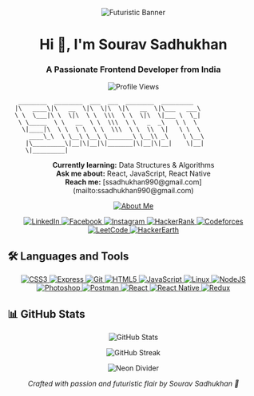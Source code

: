 
<!-- FUTURISTIC HEADER -->
<p align="center">
  <img src="https://raw.githubusercontent.com/souravfrank/futuristic-readme-assets/main/futuristic-banner.png" alt="Futuristic Banner" style="max-width:100%;">
</p>

<h1 align="center">Hi 👋, I'm Sourav Sadhukhan</h1>
<h3 align="center">A Passionate Frontend Developer from India</h3>

<p align="center">
  <img src="https://komarev.com/ghpvc/?username=souravfrank&label=Profile%20views&color=0e0ba2&style=plastic" alt="Profile Views" />
</p>

<!-- ASCII Art Section -->
```
   ________  ________  ___  ___  ________  _________   
  |\   ____\|\   __  \|\  \|\  \|\   __  \|\___   ___\ 
  \ \  \___|\ \  \|\  \ \  \\\  \ \  \|\  \|___ \  \_| 
   \ \_____  \ \   __  \ \  \\\  \ \   _  _\   \ \  \  
    \|____|\  \ \  \ \  \ \  \\\  \ \  \\  \|   \ \  \ 
      ____\_\  \ \__\ \__\ \_______\ \__\\ _\    \ \__\
     |\_________\|__|\|__|\|_______|\|__|\|__|    \|__|
     \|_________|
```

<!-- ABOUT & CONNECT -->
<p align="center">
  <strong>Currently learning:</strong> Data Structures & Algorithms<br>
  <strong>Ask me about:</strong> React, JavaScript, React Native<br>
  <strong>Reach me:</strong> [ssadhukhan990@gmail.com](mailto:ssadhukhan990@gmail.com)
</p>

<p align="center">
  <a href="https://souravfrank.github.io/about-me/" target="_blank">
    <img src="https://img.shields.io/badge/Experience-Discover%20More-0e0ba2?style=for-the-badge&logo=about.me&logoColor=white" alt="About Me"/>
  </a>
</p>

<!-- SOCIAL ICONS -->
<p align="center">
  <a href="https://linkedin.com/in/souravsadhukhan" target="_blank">
    <img src="https://img.shields.io/badge/LinkedIn-0A66C2?style=for-the-badge&logo=linkedin&logoColor=white" alt="LinkedIn">
  </a>
  <a href="https://fb.com/ssadhukhan990" target="_blank">
    <img src="https://img.shields.io/badge/Facebook-1877F2?style=for-the-badge&logo=facebook&logoColor=white" alt="Facebook">
  </a>
  <a href="https://instagram.com/frank_2282" target="_blank">
    <img src="https://img.shields.io/badge/Instagram-E4405F?style=for-the-badge&logo=instagram&logoColor=white" alt="Instagram">
  </a>
  <a href="https://www.hackerrank.com/frank2282" target="_blank">
    <img src="https://img.shields.io/badge/HackerRank-2EC866?style=for-the-badge&logo=hackerrank&logoColor=white" alt="HackerRank">
  </a>
  <a href="https://codeforces.com/profile/sourav_sadhukhan" target="_blank">
    <img src="https://img.shields.io/badge/Codeforces-FC8D20?style=for-the-badge&logo=codeforces&logoColor=white" alt="Codeforces">
  </a>
  <a href="https://www.leetcode.com/souravsadhukhan" target="_blank">
    <img src="https://img.shields.io/badge/LeetCode-FFA116?style=for-the-badge&logo=leetcode&logoColor=white" alt="LeetCode">
  </a>
  <a href="https://www.hackerearth.com/@ssadhukhan990" target="_blank">
    <img src="https://img.shields.io/badge/HackerEarth-323754?style=for-the-badge&logo=hackerearth&logoColor=white" alt="HackerEarth">
  </a>
</p>

<!-- LANGUAGES & TOOLS -->
## 🛠️ Languages and Tools
<p align="center">
  <a href="https://www.w3schools.com/css/" target="_blank">
    <img src="https://img.shields.io/badge/CSS3-1572B6?style=for-the-badge&logo=css3&logoColor=white" alt="CSS3">
  </a>
  <a href="https://expressjs.com" target="_blank">
    <img src="https://img.shields.io/badge/Express-000000?style=for-the-badge&logo=express&logoColor=white" alt="Express">
  </a>
  <a href="https://git-scm.com/" target="_blank">
    <img src="https://img.shields.io/badge/Git-F05032?style=for-the-badge&logo=git&logoColor=white" alt="Git">
  </a>
  <a href="https://www.w3.org/html/" target="_blank">
    <img src="https://img.shields.io/badge/HTML5-E34F26?style=for-the-badge&logo=html5&logoColor=white" alt="HTML5">
  </a>
  <a href="https://developer.mozilla.org/en-US/docs/Web/JavaScript" target="_blank">
    <img src="https://img.shields.io/badge/JavaScript-F7DF1E?style=for-the-badge&logo=javascript&logoColor=black" alt="JavaScript">
  </a>
  <a href="https://www.linux.org/" target="_blank">
    <img src="https://img.shields.io/badge/Linux-FCC624?style=for-the-badge&logo=linux&logoColor=black" alt="Linux">
  </a>
  <a href="https://nodejs.org" target="_blank">
    <img src="https://img.shields.io/badge/NodeJS-339933?style=for-the-badge&logo=nodedotjs&logoColor=white" alt="NodeJS">
  </a>
  <a href="https://www.photoshop.com/en" target="_blank">
    <img src="https://img.shields.io/badge/Photoshop-31A8FF?style=for-the-badge&logo=adobe-photoshop&logoColor=white" alt="Photoshop">
  </a>
  <a href="https://postman.com" target="_blank">
    <img src="https://img.shields.io/badge/Postman-FF6C37?style=for-the-badge&logo=postman&logoColor=white" alt="Postman">
  </a>
  <a href="https://reactjs.org/" target="_blank">
    <img src="https://img.shields.io/badge/React-61DAFB?style=for-the-badge&logo=react&logoColor=black" alt="React">
  </a>
  <a href="https://reactnative.dev/" target="_blank">
    <img src="https://img.shields.io/badge/ReactNative-20232A?style=for-the-badge&logo=react&logoColor=61DAFB" alt="React Native">
  </a>
  <a href="https://redux.js.org" target="_blank">
    <img src="https://img.shields.io/badge/Redux-764ABC?style=for-the-badge&logo=redux&logoColor=white" alt="Redux">
  </a>
</p>

<!-- GITHUB STATS -->
## 📊 GitHub Stats
<p align="center">
  <img src="https://github-readme-stats.vercel.app/api?username=souravfrank&show_icons=true&theme=dark&locale=en" alt="GitHub Stats" />
</p>

<p align="center">
  <img src="https://github-readme-streak-stats.herokuapp.com/?user=souravfrank&theme=dark" alt="GitHub Streak" />
</p>

<!-- FOOTER -->
<p align="center">
  <img src="https://raw.githubusercontent.com/souravfrank/futuristic-readme-assets/main/neon-line.gif" alt="Neon Divider" style="max-width:80%;">
</p>

<p align="center">
  <em>Crafted with passion and futuristic flair by Sourav Sadhukhan 🚀</em>
</p>
